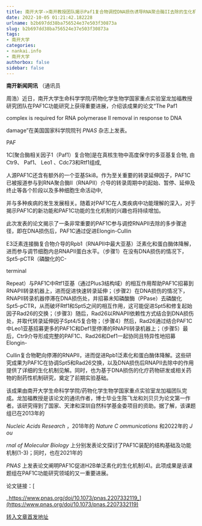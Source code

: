 ```yaml
---
title: 南开大学->南开教授团队揭示Paf1复合物调控DNA损伤诱导RNA聚合酶II去除的生化机制 | nankai.info
date: 2022-10-05 01:21:42.182228
urlname: b2b697dd38ba756524e37e503f30873a
slug: b2b697dd38ba756524e37e503f30873a
tags: 
- 南开大学
categories:
- nankai.info
- 南开大学
authorbox: false
sidebar: false
---
```

**南开新闻网讯** （通讯员

周浩）近日，南开大学生命科学学院/药物化学生物学国家重点实验室龙加福教授研究团队在PAF1C功能研究上获得重要进展，介绍该成果的论文“The Paf1

complex is required for RNA polymerase II removal in response to DNA

damage”在美国国家科学院院刊 _PNAS_ 杂志上发表。

PAF
<!--more-->
1C[聚合酶相关因子1（Paf1）复合物]是在真核生物中高度保守的多亚基复合物, 由Ctr9、 Paf1、 Leo1 、Cdc73和Rtf1组成,

人源PAF1C还含有额外的一个亚基Ski8。作为至关重要的转录延伸因子，PAF1C已被报道参与到RNA聚合酶II（RNAPII）介导的转录周期中的起始、暂停、延伸及终止等各个阶段以及多种细胞生命活动中,

并与多种疾病的发生发展相关。随着对PAF1C在人类疾病中功能理解的深入，对于揭示PAF1C的新功能和PAF1C功能的生化机制的兴趣也将持续增加。

此次发表的论文揭示了一条非常重要的PAF1C参与调控RNAPII去除的多步骤途径，即在DNA损伤后，PAF1C通过促进Elongin-Cullin

E3泛素连接酶复合物介导的Rpb1（RNAPII中最大亚基）泛素化和蛋白酶体降解，进而参与调节细胞内总RNAPII蛋白水平。（步骤1）在没有DNA损伤的情况下，Spt5-pCTR（磷酸化的C-

terminal

Repeat）与PAF1C中Rtf1亚基（通过Plus3结构域）的相互作用帮助PAF1C招募到RNAPII转录机器上，进而促进快速转录延伸；（步骤2）在DNA损伤的情况下，RNAPII转录机器停滞在DNA损伤处，并招募未知磷酸酶（PPase）去磷酸化Spt5-pCTR，从而破坏Rtf1和Spt5之间的相互作用，这可能促进Spt5和修复起始因子Rad26的交换；（步骤3）随后，Rad26以RNAPII依赖性方式结合到DNA损伤处，并取代转录延伸因子Spt4/5复合物；（步骤4）然后，Rad26通过结合PAF1C中Leo1亚基招募更多的PAF1C和Def1至停滞的RNAPII转录机器上；（步骤5）最后，Ctr9介导形成完整的PAF1C、Rad26和Def1一起协同且特异性地招募Elongin-

Cullin复合物靶向停滞的RNAPII，进而促进Rpb1泛素化和蛋白酶体降解。这些研究成果为PAF1C在协调Spt5和Rad26交换，以及DNA损伤后RNAPII去除中的作用提供了详细的生化机制见解。同时，也为基于DNA损伤的化疗药物研发或相关药物的耐药性机制研究，奠定了前期实验基础。

该成果由南开大学生命科学学院/药物化学生物学国家重点实验室龙加福团队完成。龙加福教授是该论文的通讯作者，博士毕业生陈飞龙和刘贝贝为论文第一作者。该研究得到了国家、天津和深圳自然科学基金委项目的资助。据了解，该课题组已在2013年的

_Nucleic Acids Research_ ，2018年的 _Nature_ _C_ _ommunications_ 和2022年的 _J_ _ou_

_rnal of Molecular Biology_ 上分别发表论文探讨了PAF1C装配的结构基础及功能机制(1-3)；同时，也在2021年的

_PNAS_ 上发表论文阐明PAF1C促进H2B单泛素化的生化机制(4)。此项成果是该课题组在PAF1C功能研究领域的又一重要进展。

论文链接：[

_https://www.pnas.org/doi/10.1073/pnas.2207332119_](https://www.pnas.org/doi/10.1073/pnas.2207332119)



[转入文章首发地址](http://news.nankai.edu.cn/ywsd/system/2022/09/27/030052955.shtml)